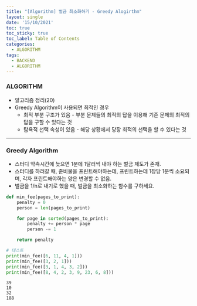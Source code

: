 ```yaml
---
title: "[Algorithm] 벌금 최소화하기 - Greedy Alogirthm"
layout: single
date: '15/10/2021'
toc: true
toc_sticky: true
toc_label: Table of Contents
categories:
  - ALGORITHM
tags:
  - BACKEND
  - ALGORITHM
---
```


### ALGORITHM
* 알고리즘 정리(20)
* Greedy Algorithm이 사용되면 최적인 경우
  * 최적 부분 구조가 있음 - 부분 문제들의 최적의 답을 이용해 기존 문제의 최적의 답을 구할 수 있다는 것
  * 탐욕적 선택 속성이 있음 - 해당 상황에서 당장 최적의 선택을 할 수 있다는 것

---

### Greedy Algorithm
* 스터디 약속시간에 늦으면 1분에 1달러씩 내야 하는 벌금 제도가 존재.
* 스터디를 하러갈 때, 준비물을 프린트해야하는데, 프린트하는데 1장당 1분씩 소요되며, 각자 프린트해야하는 양은 변경할 수 없음.
* 벌금을 1/n로 내기로 했을 때, 벌금을 최소화하는 함수를 구하세요.


```python
def min_fee(pages_to_print):
    penalty = 0
    person = len(pages_to_print)

    for page in sorted(pages_to_print):
        penalty += person * page
        person -= 1

    return penalty 

# 테스트
print(min_fee([6, 11, 4, 1]))
print(min_fee([3, 2, 1]))
print(min_fee([3, 1, 4, 3, 2]))
print(min_fee([8, 4, 2, 3, 9, 23, 6, 8]))
```

    39
    10
    32
    188

